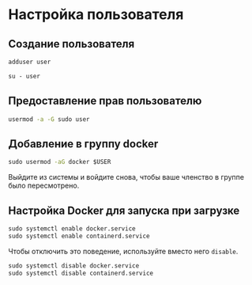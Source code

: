 # Настройка пользователя

## Создание пользователя

```cmd
adduser user
```

```cmd
su - user
```

## Предоставление прав пользователю

```cmd
usermod -a -G sudo user
```

## Добавление в группу docker

```cmd
sudo usermod -aG docker $USER
```

Выйдите из системы и войдите снова, чтобы ваше членство в группе было пересмотрено.

## Настройка Docker для запуска при загрузке

```cmd
sudo systemctl enable docker.service
sudo systemctl enable containerd.service
```

Чтобы отключить это поведение, используйте вместо него `disable`.

```cmd
sudo systemctl disable docker.service
sudo systemctl disable containerd.service
```

